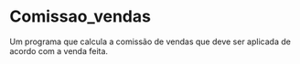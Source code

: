 # Comissao_vendas
Um programa que calcula a comissão de vendas que deve ser aplicada de acordo com a venda feita.
